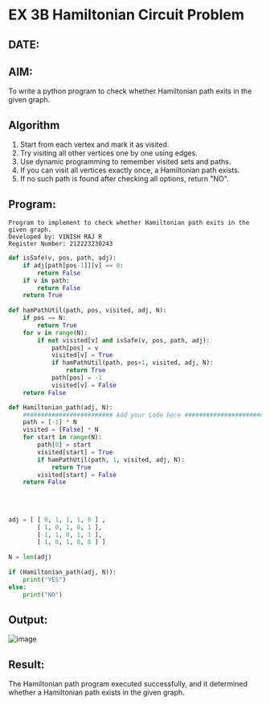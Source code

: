 # EX 3B Hamiltonian Circuit Problem
## DATE:
## AIM:
To write a python program to check whether Hamiltonian path exits in the given graph.

## Algorithm
1. Start from each vertex and mark it as visited.
2. Try visiting all other vertices one by one using edges.
3. Use dynamic programming to remember visited sets and paths.
4. If you can visit all vertices exactly once, a Hamiltonian path exists.
5. If no such path is found after checking all options, return "NO".

## Program:
```
Program to implement to check whether Hamiltonian path exits in the given graph.
Developed by: VINISH RAJ R
Register Number: 212223230243
```
```python
def isSafe(v, pos, path, adj):
    if adj[path[pos-1]][v] == 0:
        return False
    if v in path:
        return False
    return True 
    
def hamPathUtil(path, pos, visited, adj, N):
    if pos == N:
        return True
    for v in range(N):
        if not visited[v] and isSafe(v, pos, path, adj):
            path[pos] = v
            visited[v] = True
            if hamPathUtil(path, pos+1, visited, adj, N):
                return True
            path[pos] = -1
            visited[v] = False
    return False

def Hamiltonian_path(adj, N):
    ######################### Add your Code here ##########################
    path = [-1] * N
    visited = [False] * N
    for start in range(N):
        path[0] = start
        visited[start] = True
        if hamPathUtil(path, 1, visited, adj, N):
            return True
        visited[start] = False
    return False
    
    
    
    
adj = [ [ 0, 1, 1, 1, 0 ] ,
        [ 1, 0, 1, 0, 1 ],
        [ 1, 1, 0, 1, 1 ],
        [ 1, 0, 1, 0, 0 ] ]
 
N = len(adj)
 
if (Hamiltonian_path(adj, N)):
    print("YES")
else:
    print("NO")

```

## Output:
![image](https://github.com/user-attachments/assets/190b8400-c4ed-42fd-9764-62a113cb4818)



## Result:
The Hamiltonian path program executed successfully, and it determined whether a Hamiltonian path exists in the given graph.
